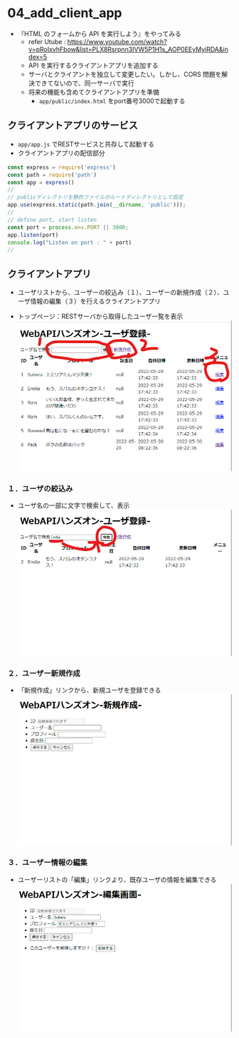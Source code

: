 # 04_add_client_app

- 『HTML のフォームから API を実行しよう』をやってみる
  - refer Utube : https://www.youtube.com/watch?v=pRoIxvhFbow&list=PLX8Rsrpnn3IVW5P1H1s_AOP0EEyMyiRDA&index=5
  - API を実行するクライアントアプリを追加する
  - サーバとクライアントを独立して変更したい。しかし、CORS 問題を解決できてないので、同一サーバで実行
  - 将来の機能も含めてクライアントアプリを準備
    - `app/public/index.html` をport番号3000で起動する

## クライアントアプリのサービス
- `app/app.js` でRESTサービスと共存して起動する
- クライアントアプリの配信部分
```JavaScript
const express = require('express')
const path = require('path')
const app = express()
//
// publicディレクトリを静的ファイルのルートディレクトリとして設定
app.use(express.static(path.join(__dirname, 'public')));
//
// define port, start listen
const port = process.env.PORT || 3000;
app.listen(port)
console.log("Listen on port : " + port)
//
```

## クライアントアプリ

- ユーザリストから、ユーザーの絞込み（１）、ユーザーの新規作成（２）、ユーザ情報の編集（３）を行えるクライアントアプリ

- トップページ：RESTサーバから取得したユーザ一覧を表示
![users_list](images/001_top_page_users_list.png)

### １．ユーザの絞込み
- ユーザ名の一部に文字で検索して、表示
![searched_users](images/002_top_page_with_searched_users.png)


### ２．ユーザー新規作成
- 「新規作成」リンクから、新規ユーザを登録できる
![create_user](images/011_create_user.png)

### ３．ユーザー情報の編集
- ユーザーリストの「編集」リンクより、既存ユーザの情報を編集できる
![edit_user](images/021_edit_user.png)



